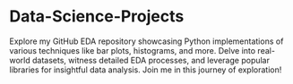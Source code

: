 # Data-Science-Projects
Explore my GitHub EDA repository showcasing Python implementations of various techniques like bar plots, histograms, and more. Delve into real-world datasets, witness detailed EDA processes, and leverage popular libraries for insightful data analysis. Join me in this journey of exploration!
